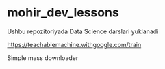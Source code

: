 # mohir_dev_lessons
Ushbu repozitoriyada Data Science darslari yuklanadi


https://teachablemachine.withgoogle.com/train

Simple mass downloader 